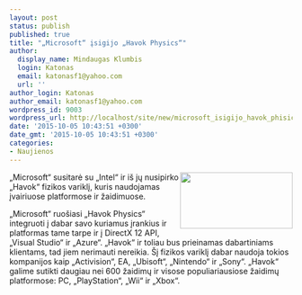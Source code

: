```yaml
---
layout: post
status: publish
published: true
title: "„Microsoft“ įsigijo „Havok Physics“"
author:
  display_name: Mindaugas Klumbis
  login: Katonas
  email: katonasf1@yahoo.com
  url: ''
author_login: Katonas
author_email: katonasf1@yahoo.com
wordpress_id: 9003
wordpress_url: http://localhost/site/new/microsoft_isigijo_havok_phisics/
date: '2015-10-05 10:43:51 +0300'
date_gmt: '2015-10-05 10:43:51 +0300'
categories:
- Naujienos
---
```

<p>
	<a href="http://technews.lt/userfiles/11a(1).jpg"><img alt="" src="http://technews.lt/userfiles/11a(1).jpg" style="width: 200px; height: 100px; float: right;" /></a>&bdquo;Microsoft&ldquo; susitarė su &bdquo;Intel&ldquo; ir i&scaron; jų nusipirko &bdquo;Havok&ldquo; fizikos variklį, kuris naudojamas įvairiuose platformose ir žaidimuose.</p>
<p>
	&bdquo;Microsoft&ldquo; ruo&scaron;iasi &bdquo;Havok Physics&ldquo; integruoti į dabar savo kuriamus įrankius ir platformas tame tarpe ir į DirectX 12 API, &bdquo;Visual Studio&ldquo; ir &bdquo;Azure&ldquo;. &bdquo;Havok&ldquo; ir toliau bus prieinamas dabartiniams klientams, tad jiem nerimauti nereikia. &Scaron;į fizikos variklį dabar naudoja tokios kompanijos kaip &bdquo;Activision&ldquo;, EA, &bdquo;Ubisoft&ldquo;, &bdquo;Nintendo&ldquo; ir &bdquo;Sony&ldquo;. &bdquo;Havok&ldquo; galime sutikti daugiau nei 600 žaidimų ir visose populiariausiose žaidimų platformose: PC, &bdquo;PlayStation&ldquo;, &bdquo;Wii&ldquo; ir &bdquo;Xbox&ldquo;.</p>
